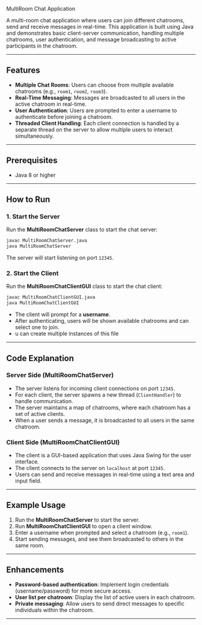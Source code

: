  MultiRoom Chat Application

A multi-room chat application where users can join different chatrooms, send and receive messages in real-time. This application is built using Java and demonstrates basic client-server communication, handling multiple chatrooms, user authentication, and message broadcasting to active participants in the chatroom.

---

## Features

* **Multiple Chat Rooms**: Users can choose from multiple available chatrooms (e.g., `room1`, `room2`, `room3`).
* **Real-Time Messaging**: Messages are broadcasted to all users in the active chatroom in real-time.
* **User Authentication**: Users are prompted to enter a username to authenticate before joining a chatroom.
* **Threaded Client Handling**: Each client connection is handled by a separate thread on the server to allow multiple users to interact simultaneously.

---

## Prerequisites

* Java 8 or higher

---

## How to Run

### 1. Start the Server

Run the **MultiRoomChatServer** class to start the chat server:

```bash
javac MultiRoomChatServer.java
java MultiRoomChatServer
```

The server will start listening on port `12345`.

### 2. Start the Client

Run the **MultiRoomChatClientGUI** class to start the chat client:

```bash
javac MultiRoomChatClientGUI.java
java MultiRoomChatClientGUI
```

* The client will prompt for a **username**.
* After authenticating, users will be shown available chatrooms and can select one to join.
* u can create multiple instances of this file

---

## Code Explanation

### Server Side (MultiRoomChatServer)

* The server listens for incoming client connections on port `12345`.
* For each client, the server spawns a new thread (`ClientHandler`) to handle communication.
* The server maintains a map of chatrooms, where each chatroom has a set of active clients.
* When a user sends a message, it is broadcasted to all users in the same chatroom.

### Client Side (MultiRoomChatClientGUI)

* The client is a GUI-based application that uses Java Swing for the user interface.
* The client connects to the server on `localhost` at port `12345`.
* Users can send and receive messages in real-time using a text area and input field.

---

## Example Usage

1. Run the **MultiRoomChatServer** to start the server.
2. Run **MultiRoomChatClientGUI** to open a client window.
3. Enter a username when prompted and select a chatroom (e.g., `room1`).
4. Start sending messages, and see them broadcasted to others in the same room.

---

## Enhancements

* **Password-based authentication**: Implement login credentials (username/password) for more secure access.
* **User list per chatroom**: Display the list of active users in each chatroom.
* **Private messaging**: Allow users to send direct messages to specific individuals within the chatroom.

---
